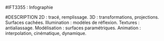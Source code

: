 #IFT3355 : Infographie

#DESCRIPTION
2D : tracé, remplissage. 3D : transformations, projections. Surfaces cachées. Illumination : modèles de réflexion. Textures : antialiassage. Modélisation : surfaces paramétriques. Animation : interpolation, cinématique, dynamique.
